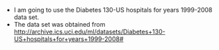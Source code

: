 * I am going to use the Diabetes 130-US hospitals for years 1999-2008 data set. 
* The data set was obtained from http://archive.ics.uci.edu/ml/datasets/Diabetes+130-US+hospitals+for+years+1999-2008#